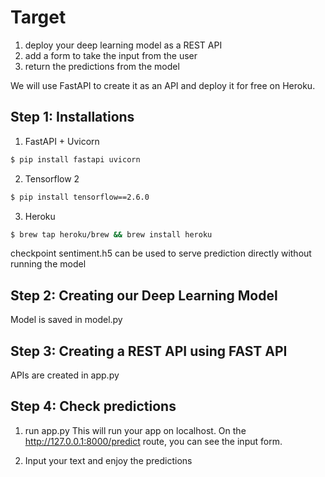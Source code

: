 # Target
1. deploy your deep learning model as a REST API 
2. add a form to take the input from the user
3. return the predictions from the model

We will use FastAPI to create it as an API and deploy it for free on Heroku.

## Step 1: Installations

1. FastAPI + Uvicorn
```sh
$ pip install fastapi uvicorn
```

2. Tensorflow 2
```sh
$ pip install tensorflow==2.6.0
```

3. Heroku
```sh
$ brew tap heroku/brew && brew install heroku
```

checkpoint sentiment.h5 can be used to serve prediction directly without running the model

## Step 2: Creating our Deep Learning Model

Model is saved in model.py

## Step 3: Creating a REST API using FAST API

APIs are created in app.py

## Step 4: Check predictions

1. run app.py
This will run your app on localhost. On the http://127.0.0.1:8000/predict route, you can see the input form.

2. Input your text and enjoy the predictions

